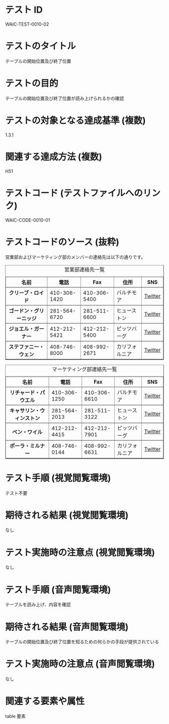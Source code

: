 

# テスト ID
WAIC-TEST-0010-02

# テストのタイトル
テーブルの開始位置及び終了位置

# テストの目的
テーブルの開始位置及び終了位置が読み上げられるかの確認

# テストの対象となる達成基準 (複数)
1.3.1

# 関連する達成方法 (複数)
H51

# テストコード (テストファイルへのリンク)
WAIC-CODE-0010-01

# テストコードのソース (抜粋)
<div>
<p>営業部およびマーケティング部のメンバーの連絡先は以下の通りです。</p>
<table border="1">
<caption>営業部連絡先一覧</caption>
<thead>
<tr>
<th>名前</th>
<th>電話</th>
<th>Fax</th>
<th>住所</th>
<th>SNS</th>
</tr>
</thead>
<tbody>
<tr>
<th>クリーブ・ロイド</th>
<td>410-306-1420</td>
<td>410-306-5400</td>
<td>バルチモア</td>
<td><a href="">Twitter</a></td>
</tr>
<tr>
<th>ゴードン・グリーニッジ</th>
<td>281-564-6720</td>
<td>281-511-6600</td>
<td>ヒューストン</td>
<td><a href="">Twitter</a></td>
</tr>
<tr>
<th>ジョエル・ガーナー</th>
<td>412-212-5421</td>
<td>412-212-5400</td>
<td>ピッツバーグ</td>
<td><a href="https://twitter.com/waic_jp">Twitter</a></td>
</tr>
<tr>
<th>ステファニー・ウェン</th>
<td>408-746-8000</td>
<td>408-992-2671</td>
<td>カリフォルニア</td>
<td><a href="">Twitter</a></td>
</tr>
</tbody>
</table>

<table border="1">
<caption>マーケティング部連絡先一覧</caption>
<thead>
<tr>
<th>名前</th>
<th>電話</th>
<th>Fax</th>
<th>住所</th>
<th>SNS</th>
</tr>
</thead>
<tbody>
<tr>
<th>リチャード・パウエル</th>
<td>410-306-1250</td>
<td>410-306-6610</td>
<td>バルチモア</td>
<td><a href="">Twitter</a></td>
</tr>
<tr>
<th>キャサリン・ウィンストン</th>
<td>281-564-2013</td>
<td>281-511-3122</td>
<td>ヒューストン</td>
<td><a href="">Twitter</a></td>
</tr>
<tr>
<th>ベン・ワイル</th>
<td>412-212-4415</td>
<td>412-212-7901</td>
<td>ピッツバーグ</td>
<td><a href="">Twitter</a></td>
</tr>
<tr>
<th>ポーラ・ミルナー</th>
<td>408-746-0144</td>
<td>408-992-6631</td>
<td>カリフォルニア</td>
<td><a href="">Twitter</a></td>
</tr>
</tbody>
</table>
</div>

# テスト手順 (視覚閲覧環境)
テスト不要

# 期待される結果 (視覚閲覧環境)
なし

# テスト実施時の注意点 (視覚閲覧環境)
なし

# テスト手順 (音声閲覧環境)
テーブルを読み上げ、内容を確認

# 期待される結果 (音声閲覧環境)
テーブルの開始位置及び終了位置を知るための何らかの手段が提供されている

# テスト実施時の注意点 (音声閲覧環境)
なし

# 関連する要素や属性
table 要素


